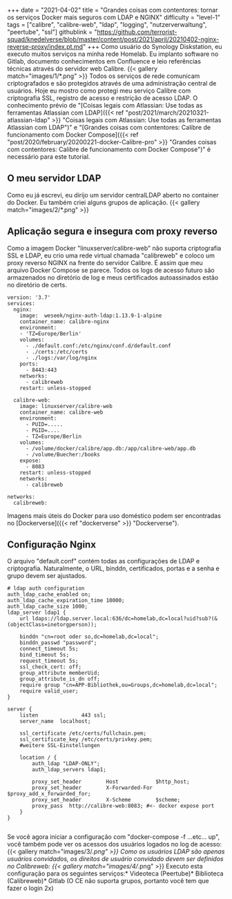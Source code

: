 +++
date = "2021-04-02"
title = "Grandes coisas com contentores: tornar os serviços Docker mais seguros com LDAP e NGINX"
difficulty = "level-1"
tags = ["calibre", "calibre-web", "ldap", "logging", "nutzerverwaltung", "peertube", "ssl"]
githublink = "https://github.com/terrorist-squad/knedelverse/blob/master/content/post/2021/april/20210402-nginx-reverse-proxy/index.pt.md"
+++
Como usuário do Synology Diskstation, eu executo muitos serviços na minha rede Homelab. Eu implanto software no Gitlab, documento conhecimentos em Confluence e leio referências técnicas através do servidor web Calibre.
{{< gallery match="images/1/*.png" >}}
Todos os serviços de rede comunicam criptografados e são protegidos através de uma administração central de usuários. Hoje eu mostro como protegi meu serviço Calibre com criptografia SSL, registro de acesso e restrição de acesso LDAP. O conhecimento prévio de "[Coisas legais com Atlassian: Use todas as ferramentas Atlassian com LDAP]({{< ref "post/2021/march/20210321-atlassian-ldap" >}} "Coisas legais com Atlassian: Use todas as ferramentas Atlassian com LDAP")" e "[Grandes coisas com contentores: Calibre de funcionamento com Docker Compose]({{< ref "post/2020/february/20200221-docker-Calibre-pro" >}} "Grandes coisas com contentores: Calibre de funcionamento com Docker Compose")" é necessário para este tutorial.
## O meu servidor LDAP
Como eu já escrevi, eu dirijo um servidor centralLDAP aberto no container do Docker. Eu também criei alguns grupos de aplicação.
{{< gallery match="images/2/*.png" >}}

## Aplicação segura e insegura com proxy reverso
Como a imagem Docker "linuxserver/calibre-web" não suporta criptografia SSL e LDAP, eu crio uma rede virtual chamada "calibreweb" e coloco um proxy reverso NGINX na frente do servidor Calibre. É assim que meu arquivo Docker Compose se parece. Todos os logs de acesso futuro são armazenados no diretório de log e meus certificados autoassinados estão no diretório de certs.
```
version: '3.7'
services:
  nginx: 
    image:  weseek/nginx-auth-ldap:1.13.9-1-alpine
    container_name: calibre-nginx
    environment:
    - 'TZ=Europe/Berlin'
    volumes:
      - ./default.conf:/etc/nginx/conf.d/default.conf
      - ./certs:/etc/certs
      - ./logs:/var/log/nginx
    ports:
      - 8443:443
    networks:
      - calibreweb
    restart: unless-stopped

  calibre-web:
    image: linuxserver/calibre-web
    container_name: calibre-web
    environment:
      - PUID=.....
      - PGID=....
      - TZ=Europe/Berlin
    volumes:
      - /volume/docker/calibre/app.db:/app/calibre-web/app.db
      - /volume/Buecher:/books
    expose:
      - 8083
    restart: unless-stopped
    networks:
      - calibreweb

networks:
  calibreweb:

```
Imagens mais úteis do Docker para uso doméstico podem ser encontradas no [Dockerverse]({{< ref "dockerverse" >}} "Dockerverse").
## Configuração Nginx
O arquivo "default.conf" contém todas as configurações de LDAP e criptografia. Naturalmente, o URL, binddn, certificados, portas e a senha e grupo devem ser ajustados.
```
# ldap auth configuration
auth_ldap_cache_enabled on;
auth_ldap_cache_expiration_time 10000;
auth_ldap_cache_size 1000;
ldap_server ldap1 {
    url ldaps://ldap.server.local:636/dc=homelab,dc=local?uid?sub?(&(objectClass=inetorgperson));

    binddn "cn=root oder so,dc=homelab,dc=local";
    binddn_passwd "password";
    connect_timeout 5s;
    bind_timeout 5s;
    request_timeout 5s;
    ssl_check_cert: off;
    group_attribute memberUid;
    group_attribute_is_dn off;
    require group "cn=APP-Bibliothek,ou=Groups,dc=homelab,dc=local";
    require valid_user;
}

server {
    listen              443 ssl;
    server_name  localhost;

    ssl_certificate /etc/certs/fullchain.pem;
    ssl_certificate_key /etc/certs/privkey.pem;
    #weitere SSL-Einstellungen

    location / {
        auth_ldap "LDAP-ONLY";
        auth_ldap_servers ldap1;

        proxy_set_header        Host            $http_host;
        proxy_set_header        X-Forwarded-For $proxy_add_x_forwarded_for;
        proxy_set_header        X-Scheme        $scheme;
        proxy_pass  http://calibre-web:8083; #<- docker expose port
    }
}


```
Se você agora iniciar a configuração com "docker-compose -f ...etc... up", você também pode ver os acessos dos usuários logados no log de acesso:
{{< gallery match="images/3/*.png" >}}
Como os usuários LDAP são apenas usuários convidados, os direitos de usuário convidado devem ser definidos no Calibreweb:
{{< gallery match="images/4/*.png" >}}
Executo esta configuração para os seguintes serviços:* Videoteca (Peertube)* Biblioteca (Calibreweb)* Gitlab (O CE não suporta grupos, portanto você tem que fazer o login 2x)
